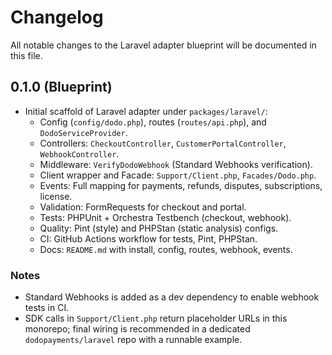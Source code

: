 # Changelog

All notable changes to the Laravel adapter blueprint will be documented in this file.

## 0.1.0 (Blueprint)

- Initial scaffold of Laravel adapter under `packages/laravel/`:
  - Config (`config/dodo.php`), routes (`routes/api.php`), and `DodoServiceProvider`.
  - Controllers: `CheckoutController`, `CustomerPortalController`, `WebhookController`.
  - Middleware: `VerifyDodoWebhook` (Standard Webhooks verification).
  - Client wrapper and Facade: `Support/Client.php`, `Facades/Dodo.php`.
  - Events: Full mapping for payments, refunds, disputes, subscriptions, license.
  - Validation: FormRequests for checkout and portal.
  - Tests: PHPUnit + Orchestra Testbench (checkout, webhook).
  - Quality: Pint (style) and PHPStan (static analysis) configs.
  - CI: GitHub Actions workflow for tests, Pint, PHPStan.
  - Docs: `README.md` with install, config, routes, webhook, events.

### Notes
- Standard Webhooks is added as a dev dependency to enable webhook tests in CI.
- SDK calls in `Support/Client.php` return placeholder URLs in this monorepo; final wiring is recommended in a dedicated `dodopayments/laravel` repo with a runnable example.
